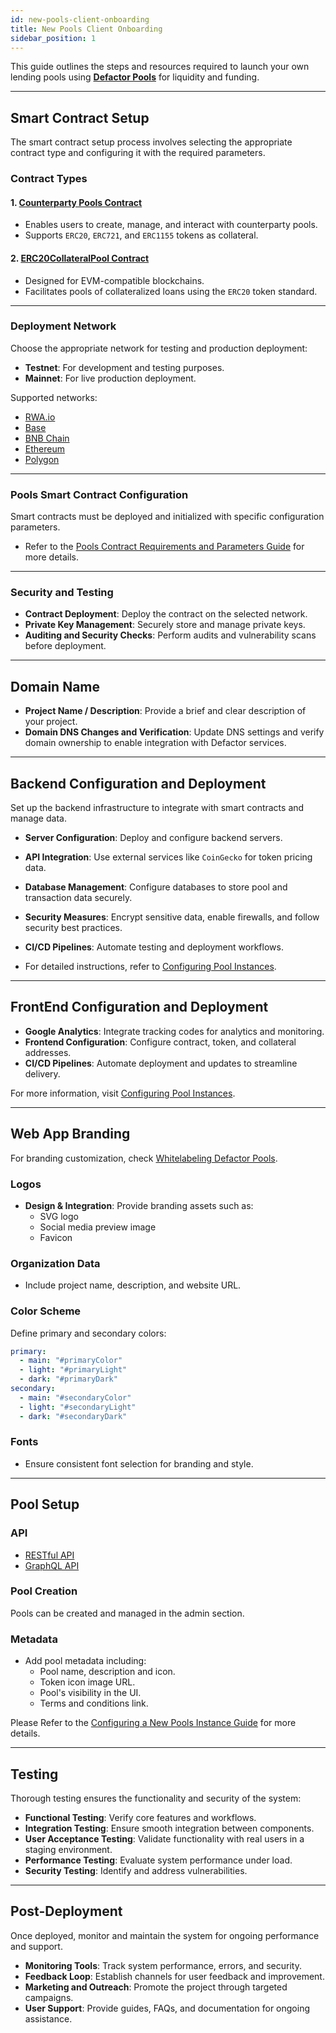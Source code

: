 ```yaml
---
id: new-pools-client-onboarding
title: New Pools Client Onboarding
sidebar_position: 1
---
```


This guide outlines the steps and resources required to launch your own lending pools using [**Defactor Pools**](https://www.defactor.com/pools) for liquidity and funding.

---

## Smart Contract Setup

The smart contract setup process involves selecting the appropriate contract type and configuring it with the required parameters.

### Contract Types

#### 1. [**Counterparty Pools Contract**](/docs/pools/smart-contracts/counterparty-pools-contract/counterparty-pools-smart-contract)

- Enables users to create, manage, and interact with counterparty pools.
- Supports `ERC20`, `ERC721`, and `ERC1155` tokens as collateral.

#### 2. [**ERC20CollateralPool Contract**](/docs/pools/smart-contracts/erc20-collateral-pool-contract/smart-contract-erc20-collateral-pool)

- Designed for EVM-compatible blockchains.
- Facilitates pools of collateralized loans using the `ERC20` token standard.

---

### Deployment Network

Choose the appropriate network for testing and production deployment:

- **Testnet**: For development and testing purposes.
- **Mainnet**: For live production deployment.

Supported networks:

- [RWA.io](https://rwa.io)
- [Base](https://www.base.org/)
- [BNB Chain](https://www.bnbchain.org/en)
- [Ethereum](/docs/blockchain-and-web3/ethereum)
- [Polygon](/docs/blockchain-and-web3/polygon)

---

### Pools Smart Contract Configuration

Smart contracts must be deployed and initialized with specific configuration parameters.

- Refer to the [Pools Contract Requirements and Parameters Guide](/docs/pools/how-tos/pools-smart-contracts-configuration) for more details.

---

### Security and Testing

- **Contract Deployment**: Deploy the contract on the selected network.
- **Private Key Management**: Securely store and manage private keys.
- **Auditing and Security Checks**: Perform audits and vulnerability scans before deployment.

---

## Domain Name

- **Project Name / Description**: Provide a brief and clear description of your project.
- **Domain DNS Changes and Verification**: Update DNS settings and verify domain ownership to enable integration with Defactor services.

---

## Backend Configuration and Deployment

Set up the backend infrastructure to integrate with smart contracts and manage data.

- **Server Configuration**: Deploy and configure backend servers.
- **API Integration**: Use external services like `CoinGecko` for token pricing data.
- **Database Management**: Configure databases to store pool and transaction data securely.
- **Security Measures**: Encrypt sensitive data, enable firewalls, and follow security best practices.
- **CI/CD Pipelines**: Automate testing and deployment workflows.

- For detailed instructions, refer to [Configuring Pool Instances](/docs/pools/how-tos/configuring-pools-intances).

---

## FrontEnd Configuration and Deployment

- **Google Analytics**: Integrate tracking codes for analytics and monitoring.
- **Frontend Configuration**: Configure contract, token, and collateral addresses.
- **CI/CD Pipelines**: Automate deployment and updates to streamline delivery.

For more information, visit [Configuring Pool Instances](/docs/pools/how-tos/configuring-pools-intances).

---

## Web App Branding

For branding customization, check [Whitelabeling Defactor Pools](/docs/pools/how-tos/whitelabeling-defactor-pools).

### Logos

- **Design & Integration**: Provide branding assets such as:
  - SVG logo
  - Social media preview image
  - Favicon

### Organization Data

- Include project name, description, and website URL.

### Color Scheme

Define primary and secondary colors:

```yaml
primary:
  - main: "#primaryColor"
  - light: "#primaryLight"
  - dark: "#primaryDark"
secondary:
  - main: "#secondaryColor"
  - light: "#secondaryLight"
  - dark: "#secondaryDark"
```

### Fonts

- Ensure consistent font selection for branding and style.

---

## Pool Setup

### API

- [RESTful API](/docs/pools/back-end/api/erc20CollateralToken/restful)
- [GraphQL API](/docs/pools/back-end/api/erc20CollateralToken/graphql)

### Pool Creation

Pools can be created and managed in the admin section.

### Metadata

- Add pool metadata including:
  - Pool name, description and icon.
  - Token icon image URL.
  - Pool's visibility in the UI.
  - Terms and conditions link.

Please Refer to the [Configuring a New Pools Instance Guide](/docs/pools/how-tos/configuring-pools-intances) for more details.

---

## Testing

Thorough testing ensures the functionality and security of the system:

- **Functional Testing**: Verify core features and workflows.
- **Integration Testing**: Ensure smooth integration between components.
- **User Acceptance Testing**: Validate functionality with real users in a staging environment.
- **Performance Testing**: Evaluate system performance under load.
- **Security Testing**: Identify and address vulnerabilities.

---

## Post-Deployment

Once deployed, monitor and maintain the system for ongoing performance and support.

- **Monitoring Tools**: Track system performance, errors, and security.
- **Feedback Loop**: Establish channels for user feedback and improvement.
- **Marketing and Outreach**: Promote the project through targeted campaigns.
- **User Support**: Provide guides, FAQs, and documentation for ongoing assistance.

